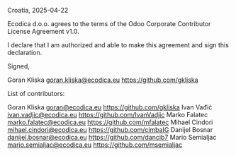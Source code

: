 Croatia, 2025-04-22

Ecodica d.o.o. agrees to the terms of the Odoo Corporate Contributor License
Agreement v1.0.

I declare that I am authorized and able to make this agreement and sign this
declaration.

Signed,

Goran Kliska goran.kliska@ecodica.eu https://github.com/gkliska

List of contributors:

Goran Kliska goran@ecodica.eu https://github.com/gkliska
Ivan Vađić ivan.vadjic@ecodica.eu https://github.com/IvanVadjic
Marko Falatec marko.falatec@ecodica.eu https://github.com/mfalatec
Mihael Cindori mihael.cindori@ecodica.eu https://github.com/cimbaIG 
Danijel Bosnar danijel.bosnar@ecodica.eu https://github.com/dancib7
Mario Semialjac mario.semialjac@ecodica.eu https://github.com/msemialjac
